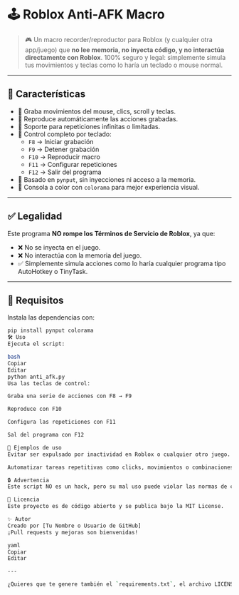 # 🕹️ Roblox Anti-AFK Macro

> 🎮 Un macro recorder/reproductor para Roblox (y cualquier otra app/juego) que **no lee memoria, no inyecta código, y no interactúa directamente con Roblox**. 100% seguro y legal: simplemente simula tus movimientos y teclas como lo haría un teclado o mouse normal.

---

## 🚀 Características

- 🎥 Graba movimientos del mouse, clics, scroll y teclas.
- 🔁 Reproduce automáticamente las acciones grabadas.
- 🔂 Soporte para repeticiones infinitas o limitadas.
- 🔑 Control completo por teclado:
  - `F8` → Iniciar grabación
  - `F9` → Detener grabación
  - `F10` → Reproducir macro
  - `F11` → Configurar repeticiones
  - `F12` → Salir del programa
- 🧠 Basado en `pynput`, sin inyecciones ni acceso a la memoria.
- 🌈 Consola a color con `colorama` para mejor experiencia visual.

---

## ✅ Legalidad

Este programa **NO rompe los Términos de Servicio de Roblox**, ya que:
- ❌ No se inyecta en el juego.
- ❌ No interactúa con la memoria del juego.
- ✅ Simplemente simula acciones como lo haría cualquier programa tipo AutoHotkey o TinyTask.

---

## 🧩 Requisitos

Instala las dependencias con:

```bash
pip install pynput colorama
🛠️ Uso
Ejecuta el script:

bash
Copiar
Editar
python anti_afk.py
Usa las teclas de control:

Graba una serie de acciones con F8 → F9

Reproduce con F10

Configura las repeticiones con F11

Sal del programa con F12

🧠 Ejemplos de uso
Evitar ser expulsado por inactividad en Roblox o cualquier otro juego.

Automatizar tareas repetitivas como clicks, movimientos o combinaciones de teclas.

🔒 Advertencia
Este script NO es un hack, pero su mal uso puede violar las normas de ciertos juegos. Úsalo bajo tu propia responsabilidad y siempre respetando las reglas de cada plataforma.

📄 Licencia
Este proyecto es de código abierto y se publica bajo la MIT License.

✨ Autor
Creado por [Tu Nombre o Usuario de GitHub]
¡Pull requests y mejoras son bienvenidas!

yaml
Copiar
Editar

---

¿Quieres que te genere también el `requirements.txt`, el archivo LICENSE (MIT), o un ícono/imagen para tu
